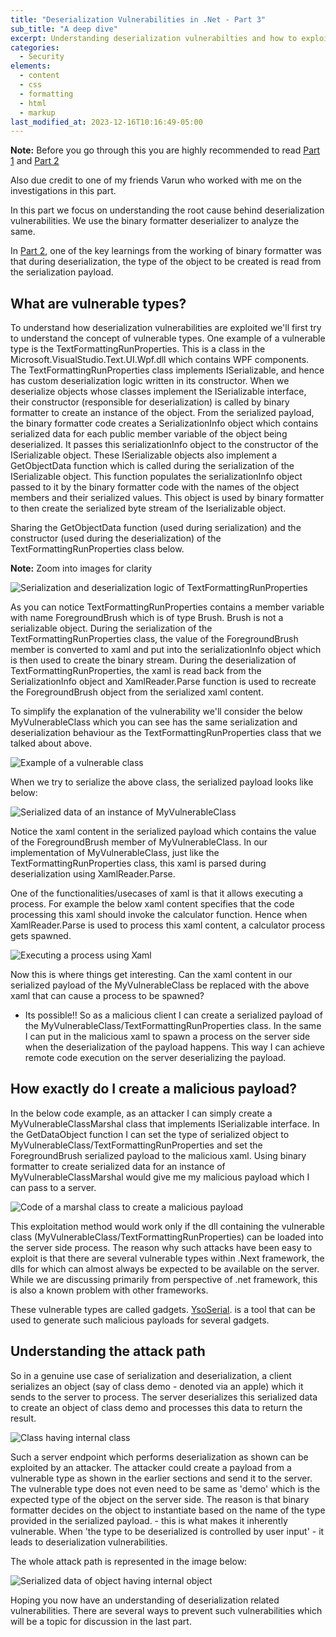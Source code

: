 ```yaml
---
title: "Deserialization Vulnerabilities in .Net - Part 3"
sub_title: "A deep dive"
excerpt: Understanding deserialization vulnerabilties and how to exploit them.
categories:
  - Security
elements:
  - content
  - css
  - formatting
  - html
  - markup
last_modified_at: 2023-12-16T10:16:49-05:00
---
```


**Note:** Before you go through this you are highly recommended to read [Part 1](https://akashs-india.github.io/docs/security/Deserialization-Part-1/ "Part 1") and [Part 2](https://akashs-india.github.io/docs/security/Deserialization-Part-2/ "Part 2")

Also due credit to one of my friends Varun who worked with me on the investigations in this part.

In this part we focus on understanding the root cause behind deserialization vulnerabilities. We use the binary formatter deserializer to analyze the same.

In [Part 2](https://akashs-india.github.io/docs/security/Deserialization-Part-2/ "Part 2"), one of the key learnings from the working of binary formatter was that during deserialization, the type of the object to be created is read from the serialization payload.

## What are vulnerable types?

To understand how deserialization vulnerabilities are exploited we'll first try to understand the concept of vulnerable types. One example of a vulnerable type is the TextFormattingRunProperties. This is a class in the Microsoft.VisualStudio.Text.UI.Wpf.dll which contains WPF components. The TextFormattingRunProperties class implements ISerializable, and hence has custom deserialization logic written in its constructor.
When we deserialize objects whose classes implement the ISerializable interface, their constructor (responsible for deserialization) is called by binary formatter to create an instance of the object. From the serialized payload, the binary formatter code creates a SerializationInfo object which contains serialized data for each public member variable of the object being deserialized. It passes this serializationInfo object to the constructor of the ISerializable object. These ISerializable objects also implement a GetObjectData function which is called during the serialization of the ISerializable object. This function populates the serializationInfo object passed to it by the binary formatter code with the names of the object members and their serialized values. This object is used by binary formatter to then create the serialized byte stream of the Iserializable object.

Sharing the GetObjectData function (used during serialization) and the constructor (used during the deserialization) of the TextFormattingRunProperties class below.

<b>Note:</b> Zoom into images for clarity

![Serialization and deserialization logic of TextFormattingRunProperties](/images/DeserializationPart3_Fig1.png)

As you can notice TextFormattingRunProperties contains a member variable with name ForegroundBrush which is of type Brush. Brush is not a serializable object. During the serialization of the TextFormattingRunProperties class, the value of the ForegroundBrush member is converted to xaml and put into the serializationInfo object which is then used to create the binary stream. During the deserialization of TextFormattingRunProperties, the xaml is read back from the SerializationInfo object and XamlReader.Parse function is used to recreate the ForegroundBrush object from the serialized xaml content.

To simplify the explanation of the vulnerability we'll consider the below MyVulnerableClass which you can see has the same serialization and deserialization behaviour as the TextFormattingRunProperties class that we talked about above.

![Example of a vulnerable class](/images/DeserializationPart3_Fig2.png)

When we try to serialize the above class, the serialized payload looks like below:

![Serialized data of an instance of MyVulnerableClass](/images/DeserializationPart3_Fig3.png)

Notice the xaml content in the serialized payload which contains the value of the ForegroundBrush member of MyVulnerableClass. In our implementation of MyVulnerableClass, just like the TextFormattingRunProperties class, this xaml is parsed during deserialization using XamlReader.Parse.

One of the functionalities/usecases of xaml is that it allows executing a process. For example the below xaml content specifies that the code processing this xaml should invoke the calculator function. Hence when XamlReader.Parse is used to process this xaml content, a calculator process gets spawned.


![Executing a process using Xaml](/images/DeserializationPart3_Fig4.png)

Now this is where things get interesting. Can the xaml content in our serialized payload of the MyVulnerableClass be replaced with the above xaml that can cause a process to be spawned? 
- Its possible!!
So as a malicious client I can create a serialized payload of the MyVulnerableClass/TextFormattingRunProperties class. In the same I can put in the malicious xaml to spawn a process on the server side when the deserialization of the payload happens. This way I can achieve remote code execution on the server deserializing the payload.

## How exactly do I create a malicious payload?

In the below code example, as an attacker I can simply create a MyVulnerableClassMarshal class that implements ISerializable interface. In the GetDataObject function I can set the type of serialized object to MyVulnerableClass/TextFormattingRunProperties and set the ForegroundBrush serialized payload to the malicious xaml.
Using binary formatter to create serialized data for an instance of MyVulnerableClassMarshal would give me my malicious payload which I can pass to a server.

![Code of a marshal class to create a malicious payload](/images/DeserializationPart3_Fig5.png)

This exploitation method would work only if the dll containing the vulnerable class (MyVulnerableClass/TextFormattingRunProperties) can be loaded into the server side process. The reason why such attacks have been easy to exploit is that there are several vulnerable types within .Next framework, the dlls for which can almost always be expected to be available on the server. While we are discussing primarily from perspective of .net framework, this is also a known problem with other frameworks.

These vulnerable types are called gadgets. [YsoSerial](https://github.com/frohoff/ysoserial "YsoSerial"). is a tool that can be used to generate such malicious payloads for several gadgets.

## Understanding the attack path

So in a genuine use case of serialization and deserialization, a client serializes an object (say of class demo - denoted via an apple) which it sends to the server to process. The server deserializes this serialized data to create an object of class demo and processes this data to return the result.


![Class having internal class](/images/DeserializationPart3_Fig6.png)

Such a server endpoint which performs deserialization as shown can be exploited by an attacker. The attacker could create a payload from a vulnerable type as shown in the earlier sections and send it to the server. The vulnerable type does not even need to be same as 'demo' which is the expected type of the object on the server side. The reason is that binary formatter decides on the object to instantiate based on the name of the type provided in the serialized payload. - this is what makes it inherently vulnerable. When 'the type to be deserialized is controlled by user input' - it leads to deserialization vulnerabilities.

The whole attack path is represented in the image below:

![Serialized data of object having internal object](/images/DeserializationPart3_Fig7.png)

Hoping you now have an understanding of deserialization related vulnerabilities. There are several ways to prevent such vulnerabilities which will be a topic for discussion in the last part.